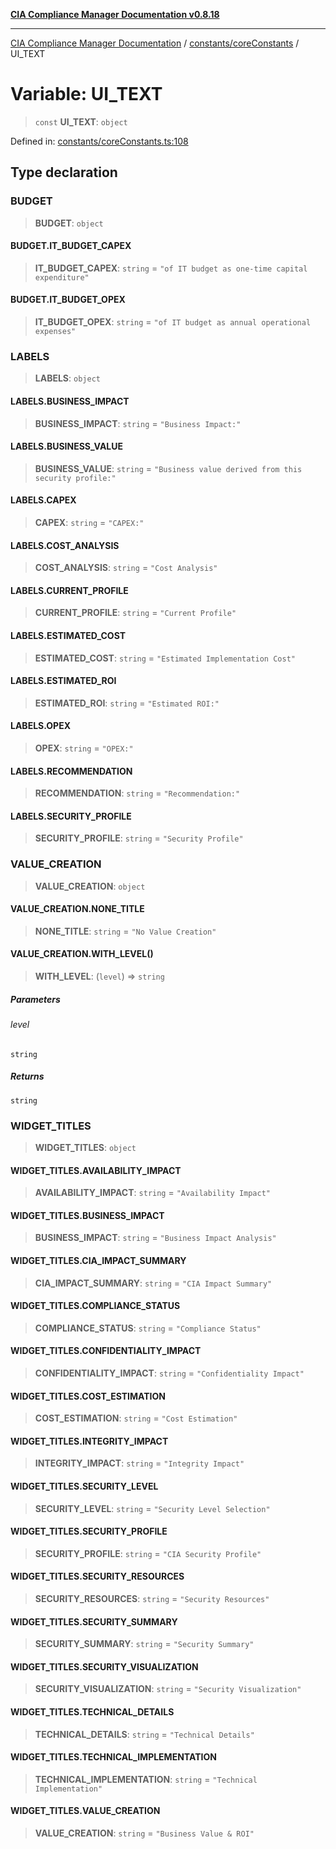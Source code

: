 [**CIA Compliance Manager Documentation v0.8.18**](../../../README.md)

***

[CIA Compliance Manager Documentation](../../../modules.md) / [constants/coreConstants](../README.md) / UI\_TEXT

# Variable: UI\_TEXT

> `const` **UI\_TEXT**: `object`

Defined in: [constants/coreConstants.ts:108](https://github.com/Hack23/cia-compliance-manager/blob/509f2f6138f4e24aa7fe1ae9432ec1ccefbe5f32/src/constants/coreConstants.ts#L108)

## Type declaration

### BUDGET

> **BUDGET**: `object`

#### BUDGET.IT\_BUDGET\_CAPEX

> **IT\_BUDGET\_CAPEX**: `string` = `"of IT budget as one-time capital expenditure"`

#### BUDGET.IT\_BUDGET\_OPEX

> **IT\_BUDGET\_OPEX**: `string` = `"of IT budget as annual operational expenses"`

### LABELS

> **LABELS**: `object`

#### LABELS.BUSINESS\_IMPACT

> **BUSINESS\_IMPACT**: `string` = `"Business Impact:"`

#### LABELS.BUSINESS\_VALUE

> **BUSINESS\_VALUE**: `string` = `"Business value derived from this security profile:"`

#### LABELS.CAPEX

> **CAPEX**: `string` = `"CAPEX:"`

#### LABELS.COST\_ANALYSIS

> **COST\_ANALYSIS**: `string` = `"Cost Analysis"`

#### LABELS.CURRENT\_PROFILE

> **CURRENT\_PROFILE**: `string` = `"Current Profile"`

#### LABELS.ESTIMATED\_COST

> **ESTIMATED\_COST**: `string` = `"Estimated Implementation Cost"`

#### LABELS.ESTIMATED\_ROI

> **ESTIMATED\_ROI**: `string` = `"Estimated ROI:"`

#### LABELS.OPEX

> **OPEX**: `string` = `"OPEX:"`

#### LABELS.RECOMMENDATION

> **RECOMMENDATION**: `string` = `"Recommendation:"`

#### LABELS.SECURITY\_PROFILE

> **SECURITY\_PROFILE**: `string` = `"Security Profile"`

### VALUE\_CREATION

> **VALUE\_CREATION**: `object`

#### VALUE\_CREATION.NONE\_TITLE

> **NONE\_TITLE**: `string` = `"No Value Creation"`

#### VALUE\_CREATION.WITH\_LEVEL()

> **WITH\_LEVEL**: (`level`) => `string`

##### Parameters

###### level

`string`

##### Returns

`string`

### WIDGET\_TITLES

> **WIDGET\_TITLES**: `object`

#### WIDGET\_TITLES.AVAILABILITY\_IMPACT

> **AVAILABILITY\_IMPACT**: `string` = `"Availability Impact"`

#### WIDGET\_TITLES.BUSINESS\_IMPACT

> **BUSINESS\_IMPACT**: `string` = `"Business Impact Analysis"`

#### WIDGET\_TITLES.CIA\_IMPACT\_SUMMARY

> **CIA\_IMPACT\_SUMMARY**: `string` = `"CIA Impact Summary"`

#### WIDGET\_TITLES.COMPLIANCE\_STATUS

> **COMPLIANCE\_STATUS**: `string` = `"Compliance Status"`

#### WIDGET\_TITLES.CONFIDENTIALITY\_IMPACT

> **CONFIDENTIALITY\_IMPACT**: `string` = `"Confidentiality Impact"`

#### WIDGET\_TITLES.COST\_ESTIMATION

> **COST\_ESTIMATION**: `string` = `"Cost Estimation"`

#### WIDGET\_TITLES.INTEGRITY\_IMPACT

> **INTEGRITY\_IMPACT**: `string` = `"Integrity Impact"`

#### WIDGET\_TITLES.SECURITY\_LEVEL

> **SECURITY\_LEVEL**: `string` = `"Security Level Selection"`

#### WIDGET\_TITLES.SECURITY\_PROFILE

> **SECURITY\_PROFILE**: `string` = `"CIA Security Profile"`

#### WIDGET\_TITLES.SECURITY\_RESOURCES

> **SECURITY\_RESOURCES**: `string` = `"Security Resources"`

#### WIDGET\_TITLES.SECURITY\_SUMMARY

> **SECURITY\_SUMMARY**: `string` = `"Security Summary"`

#### WIDGET\_TITLES.SECURITY\_VISUALIZATION

> **SECURITY\_VISUALIZATION**: `string` = `"Security Visualization"`

#### WIDGET\_TITLES.TECHNICAL\_DETAILS

> **TECHNICAL\_DETAILS**: `string` = `"Technical Details"`

#### WIDGET\_TITLES.TECHNICAL\_IMPLEMENTATION

> **TECHNICAL\_IMPLEMENTATION**: `string` = `"Technical Implementation"`

#### WIDGET\_TITLES.VALUE\_CREATION

> **VALUE\_CREATION**: `string` = `"Business Value & ROI"`
